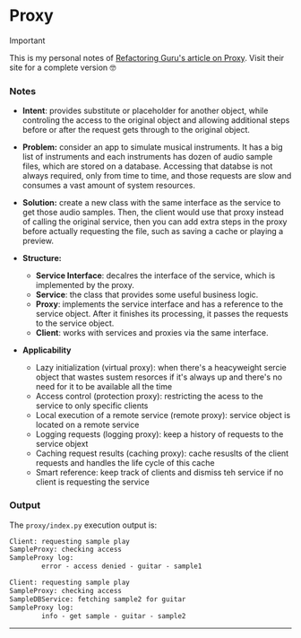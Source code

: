 # Proxy

> [!IMPORTANT]
> This is my personal notes of [Refactoring Guru's article on Proxy](https://refactoring.guru/design-patterns/proxy). Visit their site for a complete version 🤓

### Notes

- **Intent**: provides substitute or placeholder for another object, while controling the access to the original object and allowing additional steps before or after the request gets through to the original object. 

- **Problem:** consider an app to simulate musical instruments. It has a big list of instruments and each instruments has dozen of audio sample files, which are stored on a database. Accessing that databse is not always required, only from time to time, and those requests are slow and consumes a vast amount of system resources.  

- **Solution:**  create a new class with the same interface as the service to get those audio samples. Then, the client would use that proxy instead of calling the original service, then you can add extra steps in the proxy before actually requesting the file, such as saving a cache or playing a preview.


- **Structure:**
  - **Service Interface**: decalres the interface of the service, which is implemented by the proxy.
  - **Service**: the class that provides some useful business logic.
  - **Proxy**: implements the service interface and has a reference to the service object. After it finishes its processing, it passes the requests to the service object.
  - **Client**: works with services and proxies via the same interface. 

- **Applicability**
  - Lazy initialization (virtual proxy): when there's a heacyweight sercie object that wastes sustem resorces if it's always up and there's no need for it to be available all the time
  - Access control (protection proxy): restricting the acess to the service to only specific clients
  - Local execution of a remote service (remote proxy): service object is located on a remote service
  - Logging requests (logging proxy): keep a history of requests to the service objext
  - Caching request results (caching proxy): cache resuslts of the client requests and handles the life cycle of this cache
  - Smart reference: keep track of clients and dismiss teh service if no client is requesting the service 

### Output

The `proxy/index.py` execution output is:

```cmd
Client: requesting sample play
SampleProxy: checking access
SampleProxy log:
        error - access denied - guitar - sample1

Client: requesting sample play
SampleProxy: checking access
SampleDBService: fetching sample2 for guitar
SampleProxy log:
        info - get sample - guitar - sample2
```
****